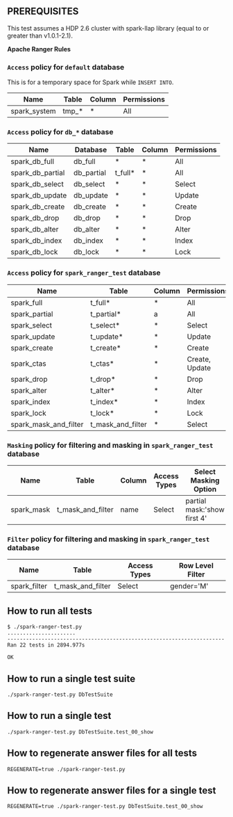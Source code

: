 ## PREREQUISITES

This test assumes a HDP 2.6 cluster with spark-llap library (equal to or greater than v1.0.1-2.1).

**Apache Ranger Rules**

### `Access` policy for `default` database

This is for a temporary space for Spark while `INSERT INTO`.

Name         | Table | Column | Permissions
-------------|-------|--------|------------
spark_system | tmp_* | *      | All

### `Access` policy for `db_*` database

Name             | Database   | Table   | Column | Permissions
-----------------|------------|---------|--------|------------
spark_db_full    | db_full    | *       | *      | All
spark_db_partial | db_partial | t_full* | *      | All
spark_db_select  | db_select  | *       | *      | Select
spark_db_update  | db_update  | *       | *      | Update
spark_db_create  | db_create  | *       | *      | Create
spark_db_drop    | db_drop    | *       | *      | Drop
spark_db_alter   | db_alter   | *       | *      | Alter
spark_db_index   | db_index   | *       | *      | Index
spark_db_lock    | db_lock    | *       | *      | Lock

### `Access` policy for `spark_ranger_test` database

Name                  | Table             | Column | Permissions
----------------------|-------------------|--------|------------
spark_full            | t_full*           | *      | All
spark_partial         | t_partial*        | a      | All
spark_select          | t_select*         | *      | Select
spark_update          | t_update*         | *      | Update
spark_create          | t_create*         | *      | Create
spark_ctas            | t_ctas*           | *      | Create, Update
spark_drop            | t_drop*           | *      | Drop
spark_alter           | t_alter*          | *      | Alter
spark_index           | t_index*          | *      | Index
spark_lock            | t_lock*           | *      | Lock
spark_mask_and_filter | t_mask_and_filter | *      | Select

### `Masking` policy for filtering and masking in `spark_ranger_test` database

Name       | Table             | Column | Access Types | Select Masking Option
-----------|-------------------|--------|--------------|----------------------------
spark_mask | t_mask_and_filter | name   | Select       | partial mask:'show first 4'

### `Filter` policy for filtering and masking in `spark_ranger_test` database

Name         | Table             | Access Types | Row Level Filter
-------------|-------------------|--------------|-----------------
spark_filter | t_mask_and_filter | Select       | gender='M'

## How to run all tests

```
$ ./spark-ranger-test.py
......................
----------------------------------------------------------------------
Ran 22 tests in 2894.977s

OK
```

## How to run a single test suite

    ./spark-ranger-test.py DbTestSuite

## How to run a single test

    ./spark-ranger-test.py DbTestSuite.test_00_show

## How to regenerate answer files for all tests

    REGENERATE=true ./spark-ranger-test.py

## How to regenerate answer files for a single test

    REGENERATE=true ./spark-ranger-test.py DbTestSuite.test_00_show


